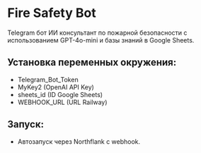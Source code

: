 
# Fire Safety Bot

Telegram бот ИИ консультант по пожарной безопасности с использованием GPT-4o-mini и базы знаний в Google Sheets.

## Установка переменных окружения:
- Telegram_Bot_Token
- MyKey2 (OpenAI API Key)
- sheets_id (ID Google Sheets)
- WEBHOOK_URL (URL Railway)

## Запуск:
- Автозапуск через Northflank с webhook.
